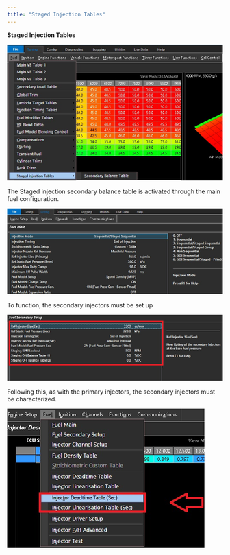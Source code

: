 ```yaml
---
title: "Staged Injection Tables"
---
```


**Staged Injection Tables**

![Image](</img/Z Axis49.jpg>)

The Staged injection secondary balance table is activated through the main fuel configuration.

![Image](</img/Z Axis13.jpg>)

To function, the secondary injectors must be set up&nbsp;

![Image](</img/Secondary setup1.jpg>)

Following this, as with the primary injectors, the secondary injectors must be characterized.

![Image](</img/Secondary character.jpg>)


